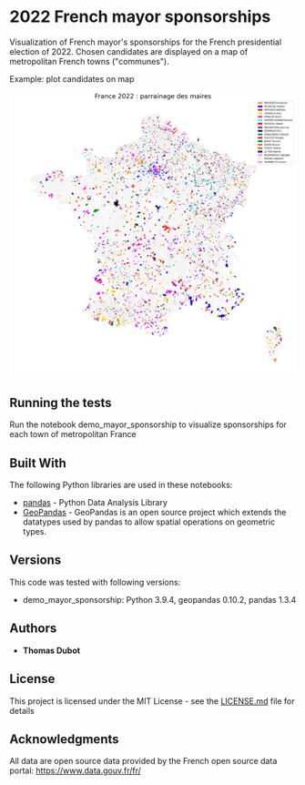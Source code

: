 # 2022 French mayor sponsorships

Visualization of French mayor's sponsorships for the French presidential election of 2022. Chosen candidates are displayed on a map of metropolitan French towns ("communes").


Example: plot candidates on map

![sponsors](france-sponsors.png)

## Running the tests

Run the notebook demo_mayor_sponsorship to visualize sponsorships for each town of metropolitan France


## Built With

The following Python libraries are used in these notebooks:
* [pandas](https://pandas.pydata.org/) - Python Data Analysis Library
* [GeoPandas](https://geopandas.org/en/stable/) - GeoPandas is an open source project which extends the datatypes used by pandas to allow spatial operations on geometric types.

## Versions

This code was tested with following versions:
* demo_mayor_sponsorship: Python 3.9.4, geopandas 0.10.2, pandas 1.3.4


## Authors

* **Thomas Dubot** 

## License

This project is licensed under the MIT License - see the [LICENSE.md](LICENSE.md) file for details

## Acknowledgments

All data are open source data provided by the French open source data portal: https://www.data.gouv.fr/fr/






